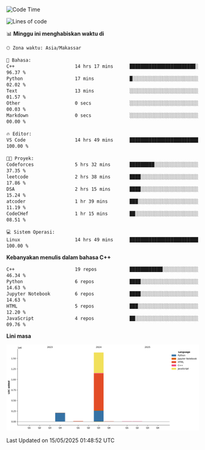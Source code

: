 <!--START_SECTION:waka-->
![Code Time](http://img.shields.io/badge/Code%20Time-210%20hrs%2052%20mins-blue)

![Lines of code](https://img.shields.io/badge/Sejak%20Hello%20World%20aku%20telah%20menulis-1.9%20million%20baris%20kode-blue)

📊 **Minggu ini menghabiskan waktu di** 

```text
🕑︎ Zona waktu: Asia/Makassar

💬 Bahasa: 
C++                      14 hrs 17 mins      ████████████████████████░   96.37 % 
Python                   17 mins             █░░░░░░░░░░░░░░░░░░░░░░░░   02.02 % 
Text                     13 mins             ░░░░░░░░░░░░░░░░░░░░░░░░░   01.57 % 
Other                    0 secs              ░░░░░░░░░░░░░░░░░░░░░░░░░   00.03 % 
Markdown                 0 secs              ░░░░░░░░░░░░░░░░░░░░░░░░░   00.00 % 

🔥 Editor: 
VS Code                  14 hrs 49 mins      █████████████████████████   100.00 % 

🐱‍💻 Proyek: 
Codeforces               5 hrs 32 mins       █████████░░░░░░░░░░░░░░░░   37.35 % 
leetcode                 2 hrs 38 mins       ████░░░░░░░░░░░░░░░░░░░░░   17.86 % 
DSA                      2 hrs 15 mins       ████░░░░░░░░░░░░░░░░░░░░░   15.24 % 
atcoder                  1 hr 39 mins        ███░░░░░░░░░░░░░░░░░░░░░░   11.19 % 
CodeCHef                 1 hr 15 mins        ██░░░░░░░░░░░░░░░░░░░░░░░   08.51 % 

💻 Sistem Operasi: 
Linux                    14 hrs 49 mins      █████████████████████████   100.00 % 
```

**Kebanyakan menulis dalam bahasa C++** 

```text
C++                      19 repos            ████████████░░░░░░░░░░░░░   46.34 % 
Python                   6 repos             ████░░░░░░░░░░░░░░░░░░░░░   14.63 % 
Jupyter Notebook         6 repos             ████░░░░░░░░░░░░░░░░░░░░░   14.63 % 
HTML                     5 repos             ███░░░░░░░░░░░░░░░░░░░░░░   12.20 % 
JavaScript               4 repos             ██░░░░░░░░░░░░░░░░░░░░░░░   09.76 % 
```



**Lini masa**

![Lines of Code chart](https://raw.githubusercontent.com/yusuf601/yusuf601/main/assets/bar_graph.png)


 Last Updated on 15/05/2025 01:48:52 UTC
<!--END_SECTION:waka-->
